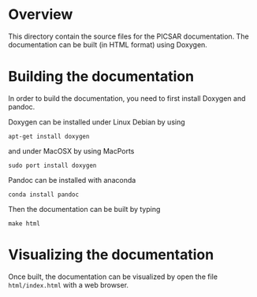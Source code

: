 # Overview

This directory contain the source files for the PICSAR documentation. The documentation can be built (in HTML format) using Doxygen.

# Building the documentation

In order to build the documentation, you need to first install Doxygen and pandoc. 

Doxygen can be installed under Linux Debian by using
```
apt-get install doxygen
```
and under MacOSX by using MacPorts
```
sudo port install doxygen
```

Pandoc can be installed with anaconda
```
conda install pandoc
```

Then the documentation can be built by typing
```
make html
```


# Visualizing the documentation

Once built, the documentation can be visualized by open the file `html/index.html` with a web browser.




